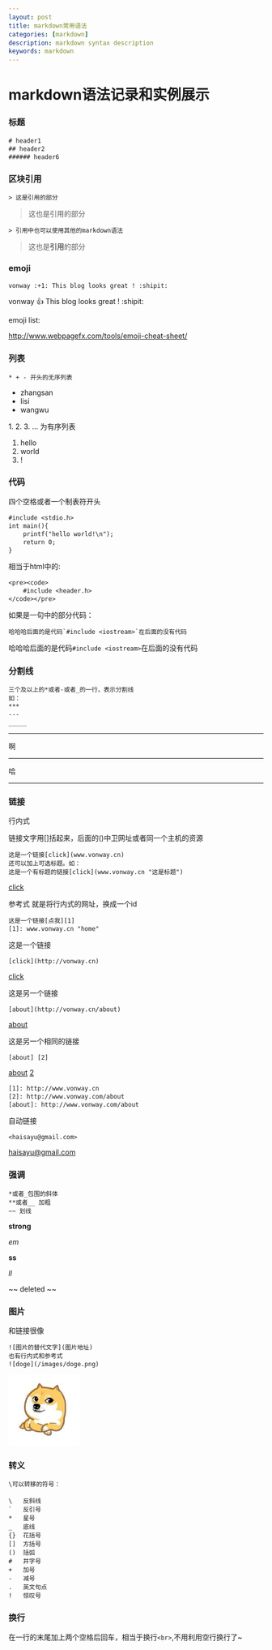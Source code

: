 ```yaml
---
layout: post
title: markdown常用语法
categories: [markdown]
description: markdown syntax description
keywords: markdown
---
```


# markdown语法记录和实例展示

### 标题

	# header1
	## header2
	###### header6

### 区块引用

	> 这是引用的部分

> 这也是引用的部分

	> 引用中也可以使用其他的markdown语法

> 这也是**引用**的部分


### emoji

	vonway :+1: This blog looks great ! :shipit:

vonway :+1: This blog looks great ! :shipit:

emoji list:

<http://www.webpagefx.com/tools/emoji-cheat-sheet/>


### 列表

	* + - 开头的无序列表

* zhangsan
* lisi
* wangwu

1\. 2\. 3\. \.\.\. 为有序列表

1. hello
2. world
3. !


### 代码

四个空格或者一个制表符开头

	#include <stdio.h>
	int main(){
		printf("hello world!\n");
		return 0;
	}

相当于html中的:

	<pre><code>
		#include <header.h>
	</code></pre>

如果是一句中的部分代码：

	哈哈哈后面的是代码`#include <iostream>`在后面的没有代码

哈哈哈后面的是代码`#include <iostream>`在后面的没有代码


### 分割线

	三个及以上的*或者-或者_的一行，表示分割线
	如：
	***
	---
	_____

---------------------

啊

***

哈

-----

### 链接

行内式

链接文字用[]括起来，后面的()中卫网址或者同一个主机的资源

	这是一个链接[click](www.vonway.cn)
	还可以加上可选标题。如：
	这是一个有标题的链接[click](www.vonway.cn "这是标题")

[click](http://vonway.cn/)

参考式
就是将行内式的网址，换成一个id

	这是一个链接[点我][1]
	[1]: www.vonway.cn "home"

这是一个链接

	[click](http://vonway.cn)

[click](http://vonway.cn)

这是另一个链接

	[about](http://vonway.cn/about)

[about](http://vonway.cn/about)

这是另一个相同的链接

	[about] [2]

[about] [2]

	[1]: http://www.vonway.cn
	[2]: http://www.vonway.com/about
	[about]: http://www.vonway.com/about


[1]: http://www.vonway.cn
[2]: http://www.vonway.com/about
[about]: http://www.vonway.com/about


自动链接

	<haisayu@gmail.com>

<haisayu@gmail.com>

### 强调

	*或者_包围的斜体
	**或者__ 加粗
	~~ 划线

**strong**

*em*

__ss__

_ll_

~~ deleted ~~

### 图片

和链接很像

	![图片的替代文字](图片地址)
	也有行内式和参考式
	![doge](/images/doge.png)

![doge](/images/doge.png)

### 转义

	\可以转移的符号：

	\   反斜线
	`   反引号
	*   星号
	_   底线
	{}  花括号
	[]  方括号
	()  括弧
	#   井字号
	+   加号
	-   减号
	.   英文句点
	!   惊叹号

### 换行

在一行的末尾加上两个空格后回车，相当于换行`<br>`,不用利用空行换行了~

